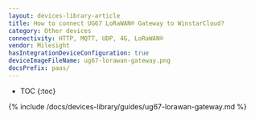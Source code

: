 ```yaml
---
layout: devices-library-article
title: How to connect UG67 LoRaWAN® Gateway to WinstarCloud?
category: Other devices
connectivity: HTTP, MQTT, UDP, 4G, LoRaWAN®
vendor: Milesight
hasIntegrationDeviceConfiguration: true
deviceImageFileName: ug67-lorawan-gateway.png
docsPrefix: paas/
---
```


* TOC
{:toc}

{% include /docs/devices-library/guides/ug67-lorawan-gateway.md %}
